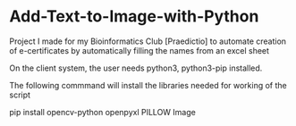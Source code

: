 # Add-Text-to-Image-with-Python
Project I made for my Bioinformatics Club [Praedictio] to automate creation of e-certificates by automatically filling the names from an excel sheet

On the client system, the user needs python3, python3-pip installed.

The following commmand will install the libraries needed for working of the script

pip install opencv-python openpyxl PILLOW Image
